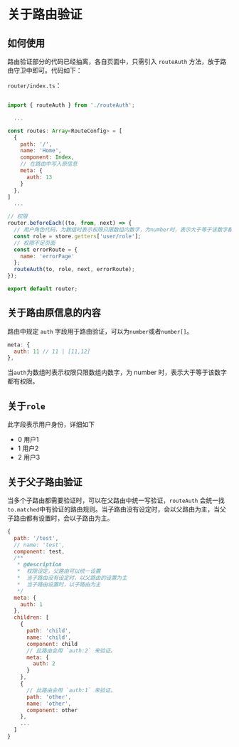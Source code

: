 # 关于路由验证

## 如何使用

路由验证部分的代码已经抽离，各自页面中，只需引入 `routeAuth` 方法，放于路由守卫中即可。代码如下：

`router/index.ts`：

```Javascript

import { routeAuth } from './routeAuth';

  ...

const routes: Array<RouteConfig> = [
  {
    path: '/',
    name: 'Home',
    component: Index,
    // 在路由中写入原信息
    meta: {
      auth: 13
    }
  },
]
  ...

// 权限
router.beforeEach((to, from, next) => {
  // 用户角色代码，为数组时表示权限只限数组内数字，为number时，表示大于等于该数字都有权限
  const role = store.getters['user/role'];
  // 权限不足页面
  const errorRoute = {
    name: 'errorPage'
  };
  routeAuth(to, role, next, errorRoute);
});

export default router;

```

## 关于路由原信息的内容

路由中规定 `auth` 字段用于路由验证，可以为`number`或者`number[]`。

```Javascript
meta: {
  auth: 11 // 11 | [11,12]
},

```

当`auth`为数组时表示权限只限数组内数字，为 number 时，表示大于等于该数字都有权限。

## 关于`role`

此字段表示用户身份，详细如下

- 0 用户1 
- 1 用户2
- 2 用户3

## 关于父子路由验证

当多个子路由都需要验证时，可以在父路由中统一写验证，`routeAuth` 会统一找 `to.matched`中有验证的路由规则。当子路由没有设定时，会以父路由为主，当父子路由都有设置时，会以子路由为主。

```javascript
{
  path: '/test',
  // name: 'test',
  component: test,
  /**
   * @description
   *  权限设定，父路由可以统一设置
   *  当子路由没有设定时，以父路由的设置为主
   *  当子路由设置时，以子路由为主
   */
  meta: {
    auth: 1
  },
  children: [
    {
      path: 'child',
      name: 'child',
      component: child
      // 此路由会用 `auth:2` 来验证。
      meta: {
        auth: 2
      }
    },
    {
      // 此路由会用 `auth:1` 来验证。
      path: 'other',
      name: 'other',
      component: other
    },
    ...
  ]
}
```
